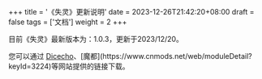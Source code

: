 +++
title = '《失灵》更新说明'
date = 2023-12-26T21:42:20+08:00
draft = false
tags = ['文档']
weight = 2
+++

目前《失灵》最新版本为：1.0.3，更新于2023/12/20。

您可以通过 [Dicecho]("https://www.dicecho.com/module/657c72974ae3570027afd0ad")、[魔都](https://www.cnmods.net/web/moduleDetail?keyId=3224)等网站提供的链接下载。
